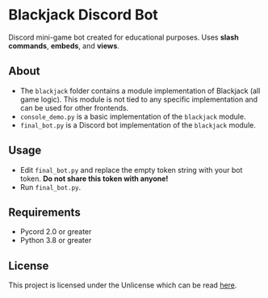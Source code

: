 # Blackjack Discord Bot
Discord mini-game bot created for educational purposes. Uses **slash commands**, **embeds**, and **views**.

## About
* The `blackjack` folder contains a module implementation of Blackjack (all game logic). This 
  module is not tied to any specific implementation and can be used for other frontends.
* `console_demo.py` is a basic implementation of the `blackjack` module.
* `final_bot.py` is a Discord bot implementation of the `blackjack` module.

## Usage
* Edit `final_bot.py` and replace the empty token string with your bot token. **Do not share this
  token with anyone!**
* Run `final_bot.py`.

## Requirements
* Pycord 2.0 or greater
* Python 3.8 or greater
 
## License
This project is licensed under the Unlicense which can be read [here](LICENSE).